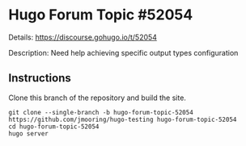 # Hugo Forum Topic #52054

Details: <https://discourse.gohugo.io/t/52054>

Description: Need help achieving specific output types configuration

## Instructions

Clone this branch of the repository and build the site.

```text
git clone --single-branch -b hugo-forum-topic-52054 https://github.com/jmooring/hugo-testing hugo-forum-topic-52054
cd hugo-forum-topic-52054
hugo server
```

